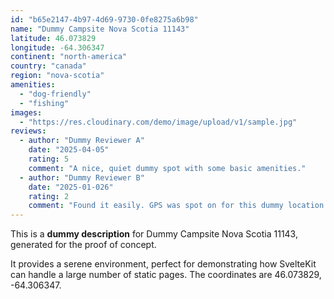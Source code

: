 ```yaml
---
id: "b65e2147-4b97-4d69-9730-0fe8275a6b98"
name: "Dummy Campsite Nova Scotia 11143"
latitude: 46.073829
longitude: -64.306347
continent: "north-america"
country: "canada"
region: "nova-scotia"
amenities:
  - "dog-friendly"
  - "fishing"
images:
  - "https://res.cloudinary.com/demo/image/upload/v1/sample.jpg"
reviews:
  - author: "Dummy Reviewer A"
    date: "2025-04-05"
    rating: 5
    comment: "A nice, quiet dummy spot with some basic amenities."
  - author: "Dummy Reviewer B"
    date: "2025-01-026"
    rating: 2
    comment: "Found it easily. GPS was spot on for this dummy location."
---
```


This is a **dummy description** for Dummy Campsite Nova Scotia 11143, generated for the proof of concept.

It provides a serene environment, perfect for demonstrating how SvelteKit can handle a large number of static pages. The coordinates are 46.073829, -64.306347.

